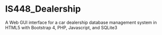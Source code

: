 # IS448_Dealership
A Web GUI interface for a car dealership database management system in HTML5 with Bootstrap 4, PHP, Javascript, and SQLite3
